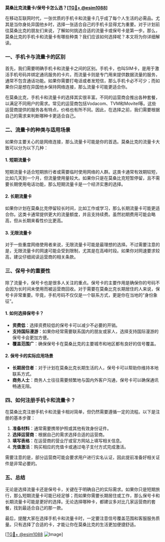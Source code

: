 **莫桑比克流量卡/保号卡怎么选？[[TG💪+ @esim1088](https://t.me/s/esim1088)]**

在移动互联网时代，一张优质的手机卡和流量卡几乎成了每个人生活的必需品。尤其是当你身处异国他乡时，选择一张适合自己的手机卡显得尤为重要。对于计划前往莫桑比克的朋友们来说，了解如何挑选合适的流量卡或保号卡是第一步。那么，莫桑比克的手机卡和流量卡有哪些种类？我们应该如何选择呢？本文将为你详细解读。

### 一、手机卡与流量卡的区别

首先，我们需要明确手机卡和流量卡之间的区别。手机卡，也叫SIM卡，是用于激活手机号码并绑定通讯服务的卡片。而流量卡则是专门用来提供数据流量的服务，通常不包含通话功能。如果你需要打电话或者发短信，那么手机卡必不可少；而如果你只是想在异国他乡保持网络连接，那么流量卡可能更适合你。

在莫桑比克，手机卡和流量卡的选择其实很丰富。不同的运营商会推出各种套餐，以满足不同用户的需求。常见的运营商包括Vodacom、TVM和Movitel等。这些运营商提供的服务各有特点，价格也有所不同。因此，在选择之前，我们需要根据自己的需求来判断哪种卡更适合自己。

### 二、流量卡的种类与适用场景

如果你主要关心的是网络连接，那么流量卡可能是你的首选。莫桑比克的流量卡大致可以分为以下几种：

#### 1. **短期流量卡**
   短期流量卡适合短期旅行者或需要临时使用网络的人群。这类卡通常有效期较短，比如几天到一个月，但流量使用量较大。如果你只是在莫桑比克短暂停留，且不需要长期使用电话功能，那么短期流量卡是一个经济实惠的选择。

#### 2. **长期流量卡**
   如果你计划在莫桑比克停留较长时间，比如工作或学习，那么长期流量卡可能更适合你。这类卡通常提供更大的流量额度，并且支持续费。虽然初期费用可能会略高，但从长期来看性价比更高。

#### 3. **无限流量卡**
   对于一些重度网络使用者来说，无限流量卡可能是最理想的选择。不过需要注意的是，无限流量卡的网速可能会受到限制，尤其是在高峰时段。如果你对网速要求较高，建议仔细阅读运营商的相关条款。

### 三、保号卡的重要性

除了流量卡，保号卡也是很多人关注的重点。保号卡的主要作用是确保你的号码不会因为长时间未使用而被运营商回收。对于需要在莫桑比克长期居住的人来说，保号卡非常重要。毕竟，手机号码不仅仅是一个联系方式，更是你在当地的“身份象征”。

#### 1. **如何选择保号卡？**
   - **资费低**：选择资费较低的保号卡可以减少不必要的开销。
   - **支持国际漫游**：如果你经常需要联系国内的朋友或家人，选择支持国际漫游的保号卡会更加方便。
   - **覆盖范围广**：确保保号卡在莫桑比克的主要城市和地区都有良好的信号覆盖。

#### 2. **保号卡的实际应用场景**
   - **长期居住者**：对于计划在莫桑比克长期生活的人，保号卡可以帮助你维持本地联系方式。
   - **商务人士**：商务人士往往需要频繁地与国内外客户沟通，保号卡可以确保通讯畅通无阻。

### 四、如何注册手机卡和流量卡？

在莫桑比克注册手机卡和流量卡相对简单，但仍然需要遵循一定的流程。以下是注册的基本步骤：

1. **准备材料**：通常需要携带护照或其他有效身份证件。
2. **选择运营商**：根据自己的需求选择合适的运营商。
3. **填写表格**：在运营商的营业厅或官方网站上填写相关信息。
4. **充值激活**：购买相应的充值卡或通过电子支付方式完成激活。

需要注意的是，部分运营商可能会要求用户进行实名认证，因此提前准备好相关证件是非常必要的。

### 五、总结

无论是选择流量卡还是保号卡，关键在于明确自己的实际需求。如果你只是短期旅行，那么短期流量卡可能已经足够；而如果你需要长期居住或工作，那么保号卡和长期流量卡可能是更好的选择。无论选择哪种卡，都建议多对比几家运营商的套餐，找到最适合自己的那一款。

最后，提醒大家在选择手机卡和流量卡时，一定要注意信号覆盖范围和客服服务质量。只有选择了合适的卡，才能让你在莫桑比克的生活更加便捷舒适。

[[TG💪+ @esim1088](https://t.me/s/esim1088) ![Image](https://i.postimg.cc/4NQfJmqS/Snipaste-2025-05-13-00-14-12.png)]